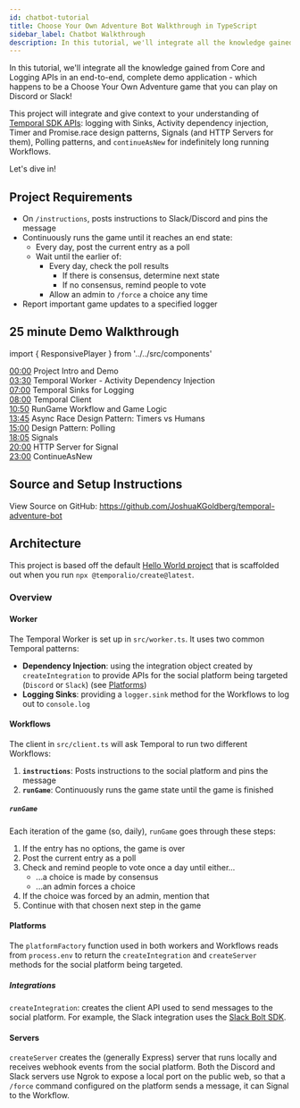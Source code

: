 ```yaml
---
id: chatbot-tutorial
title: Choose Your Own Adventure Bot Walkthrough in TypeScript
sidebar_label: Chatbot Walkthrough
description: In this tutorial, we'll integrate all the knowledge gained from Core and Production APIs in an end-to-end, complete demo application.
---
```


In this tutorial, we'll integrate all the knowledge gained from Core and Logging APIs in an end-to-end, complete demo application - which happens to be a Choose Your Own Adventure game that you can play on Discord or Slack!

This project will integrate and give context to your understanding of [Temporal SDK APIs](/typescript/workflows): logging with Sinks, Activity dependency injection, Timer and Promise.race design patterns, Signals (and HTTP Servers for them), Polling patterns, and `continueAsNew` for indefinitely long running Workflows.

Let's dive in!

## Project Requirements

- On `/instructions`, posts instructions to Slack/Discord and pins the message
- Continuously runs the game until it reaches an end state:
  - Every day, post the current entry as a poll
  - Wait until the earlier of:
    - Every day, check the poll results
      - If there is consensus, determine next state
      - If no consensus, remind people to vote
    - Allow an admin to `/force` a choice any time
- Report important game updates to a specified logger

## 25 minute Demo Walkthrough

import { ResponsivePlayer } from '../../src/components'

<ResponsivePlayer url='https://www.youtube.com/watch?v=hGIhc6m2keQ' />

<p>
<a href="https://youtube.com/watch?v=hGIhc6m2keQ&amp;t=0s" dir="auto">00:00</a>
<span> Project Intro and Demo</span><br />
<a href="https://youtube.com/watch?v=hGIhc6m2keQ&amp;t=210s" dir="auto">03:30</a>
<span> Temporal Worker - Activity Dependency Injection</span><br />
<a href="https://youtube.com/watch?v=hGIhc6m2keQ&amp;t=420s" dir="auto">07:00</a>
<span> Temporal Sinks for Logging</span><br />
<a href="https://youtube.com/watch?v=hGIhc6m2keQ&amp;t=480s" dir="auto">08:00</a>
<span> Temporal Client</span><br />
<a href="https://youtube.com/watch?v=hGIhc6m2keQ&amp;t=650s" dir="auto">10:50</a>
<span> RunGame Workflow and Game Logic</span><br />
<a href="https://youtube.com/watch?v=hGIhc6m2keQ&amp;t=825s" dir="auto">13:45</a>
<span> Async Race Design Pattern: Timers vs Humans</span><br />
<a href="https://youtube.com/watch?v=hGIhc6m2keQ&amp;t=900s" dir="auto">15:00</a>
<span> Design Pattern: Polling</span><br />
<a href="https://youtube.com/watch?v=hGIhc6m2keQ&amp;t=1085s" dir="auto">18:05</a>
<span> Signals</span><br />
<a href="https://youtube.com/watch?v=hGIhc6m2keQ&amp;t=1200s" dir="auto">20:00</a>
<span> HTTP Server for Signal</span><br />
<a href="https://youtube.com/watch?v=hGIhc6m2keQ&amp;t=1380s" dir="auto">23:00</a>
<span> ContinueAsNew</span><br />
</p>

## Source and Setup Instructions

View Source on GitHub: https://github.com/JoshuaKGoldberg/temporal-adventure-bot

## Architecture

This project is based off the default [Hello World project](/typescript/hello-world/) that is scaffolded out when you run `npx @temporalio/create@latest`.

### Overview

#### Worker

The Temporal Worker is set up in `src/worker.ts`.
It uses two common Temporal patterns:

- **Dependency Injection**: using the integration object created by `createIntegration` to provide APIs for the social platform being targeted (`Discord` or `Slack`) (see [Platforms](#platforms))
- **Logging Sinks**: providing a `logger.sink` method for the Workflows to log out to `console.log`

#### Workflows

The client in `src/client.ts` will ask Temporal to run two different Workflows:

1. **`instructions`**: Posts instructions to the social platform and pins the message
2. **`runGame`**: Continuously runs the game state until the game is finished

##### `runGame`

Each iteration of the game (so, daily), `runGame` goes through these steps:

1. If the entry has no options, the game is over
2. Post the current entry as a poll
3. Check and remind people to vote once a day until either...
   - ...a choice is made by consensus
   - ...an admin forces a choice
4. If the choice was forced by an admin, mention that
5. Continue with that chosen next step in the game

#### Platforms

The `platformFactory` function used in both workers and Workflows reads from `process.env` to return the `createIntegration` and `createServer` methods for the social platform being targeted.

##### Integrations

`createIntegration`: creates the client API used to send messages to the social platform.
For example, the Slack integration uses the [Slack Bolt SDK](https://slack.dev/bolt-js).

#### Servers

`createServer` creates the (generally Express) server that runs locally and receives webhook events from the social platform.
Both the Discord and Slack servers use Ngrok to expose a local port on the public web, so that a `/force` command configured on the platform sends a message, it can Signal to the Workflow.
